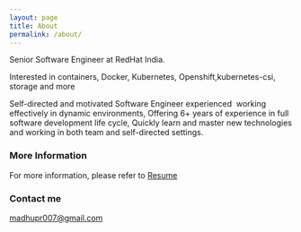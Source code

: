 ```yaml
---
layout: page
title: About
permalink: /about/
---
```

Senior Software Engineer at RedHat India.

Interested in containers, Docker, Kubernetes, Openshift,kubernetes-csi, storage
and more

Self-directed and motivated Software Engineer experienced  working effectively
in dynamic environments, Offering 6+ years of experience in full  software
development life cycle, Quickly learn and master new technologies and working
in both team and self-directed settings.

### More Information

For more information, please refer to [Resume](../resume.html)

### Contact me

[madhupr007@gmail.com](mailto:madhupr007@gmail.com)
